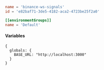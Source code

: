 ```toml
name = 'binance-ws-signals'
id = 'e82baf71-3de5-4182-aca2-4723be25f2a0'

[[environmentGroups]]
name = 'Default'
```

#### Variables

```json5
{
  globals: {
    BASE_URL: "http://localhost:3000"
  }
}
```
